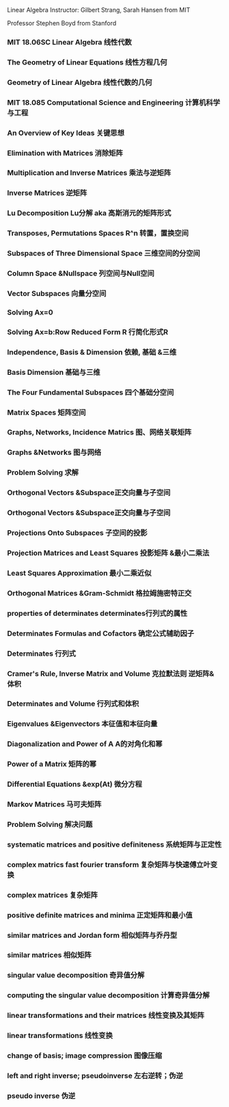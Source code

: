 Linear Algebra
Instructor: Gilbert Strang, Sarah Hansen from MIT

Professor Stephen Boyd from Stanford

### MIT 18.06SC Linear Algebra 线性代数
### The Geometry of Linear Equations 线性方程几何
### Geometry of Linear Algebra 线性代数的几何
### MIT 18.085 Computational Science and Engineering 计算机科学与工程
### An Overview of Key Ideas 关键思想
### Elimination with Matrices 消除矩阵
### Multiplication and Inverse Matrices 乘法与逆矩阵
### Inverse Matrices 逆矩阵
### Lu Decomposition Lu分解 aka 高斯消元的矩阵形式
### Transposes, Permutations Spaces R^n 转置，置换空间
### Subspaces of Three Dimensional Space 三维空间的分空间
### Column Space &Nullspace 列空间与Null空间
### Vector Subspaces 向量分空间
### Solving Ax=0
### Solving Ax=b:Row Reduced Form R 行简化形式R
### Independence, Basis & Dimension 依赖, 基础 &三维
### Basis Dimension 基础与三维
### The Four Fundamental Subspaces 四个基础分空间
### Matrix Spaces 矩阵空间
### Graphs, Networks, Incidence Matrics 图、网络关联矩阵
### Graphs &Networks 图与网络
### Problem Solving 求解
### Orthogonal Vectors &Subspace正交向量与子空间
### Orthogonal Vectors &Subspace正交向量与子空间
### Projections Onto Subspaces 子空间的投影
### Projection Matrices and Least Squares 投影矩阵 &最小二乘法
### Least Squares Approximation 最小二乘近似
### Orthogonal Matrices &Gram-Schmidt 格拉姆施密特正交
### properties of determinates determinates行列式的属性
### Determinates Formulas and Cofactors 确定公式辅助因子
### Determinates 行列式
### Cramer's Rule, Inverse Matrix and Volume 克拉默法则 逆矩阵& 体积
### Determinates and Volume 行列式和体积
### Eigenvalues &Eigenvectors 本征值和本征向量
### Diagonalization and Power of A A的对角化和幂
### Power of a Matrix 矩阵的幂
### Differential Equations &exp(At) 微分方程
### Markov Matrices 马可夫矩阵
### Problem Solving 解决问题


### systematic matrices and positive definiteness 系统矩阵与正定性
### complex matrics fast fourier transform 复杂矩阵与快速傅立叶变换
### complex matrices 复杂矩阵
### positive definite matrices and minima 正定矩阵和最小值
### similar matrices and Jordan form 相似矩阵与乔丹型
### similar matrices 相似矩阵
### singular value decomposition 奇异值分解
### computing the singular value decomposition 计算奇异值分解
### linear transformations and their matrices 线性变换及其矩阵
### linear transformations 线性变换
### change of basis; image compression 图像压缩
### left and right inverse; pseudoinverse 左右逆转；伪逆
### pseudo inverse 伪逆
